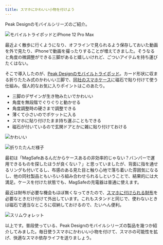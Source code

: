 ```yaml
---
title: スマホにかわいい小物を付けよう
---
```

Peak Designのモバイルシリーズのご紹介。

![](https://lh6.googleusercontent.com/yLFL1pQgveGtuobb7uOs6OJKlIaLm0ShERonAmkERugom0XSmnrG_-vDPkQPrLn2Ql9EMoktoL0aFJCZ8LgtBFRWp7R2eSST8oyOUsRreXv9iLvz-74AmEUItdDtA02ksQH44YaTGN_adhKyjFxe-xMTPjLFI2I5C-hAWXcZcUdhZrdruMB2h8KR "モバイルトライポッドとiPhone 12 Pro Max")

最近よく散歩に行くようになり、オフラインで見られるよう保存しておいた動画を外で見たり、iPhoneで動画を撮ったりすることが増えてきました。そうなると角度の微調整ができる三脚があると嬉しいけれど、ごついアイテムを持ち運びたくはない。

そこで導入したのが、[Peak Designのモバイルトライポッド](https://www.amazon.co.jp/dp/B09FRZPLL3)。カード形状に収まる折りたたみ式のかわいい三脚で、[同社のスマホケース](https://www.amazon.co.jp/dp/B09FP3HP7Z?)に磁石で貼り付けて使う仕組み。個人的なお気に入りポイントはこのあたり。

*   三脚のデザインが生き物みたいでかわいい
*   角度を無段階でぐりぐりと動かせる
*   角度調整時の硬さまで調整できる
*   薄くて小さいのでポケットに入る
*   スマホに貼り付けたまま持ち運ぶこともできる
*   磁石が付いているので玄関ドアとかに雑に貼り付けておける

![](https://lh5.googleusercontent.com/386eWG2GxiIqgGwn9wCltu52SaqSko9E21Du4mfG9J5JxD8z5n7Eo3YFWgDmUnpKIsmiBCbeCCRZmiHSsBETGEM2yB-EQvtBdILGi5XUAkCc3F4rkTcrPa0jeO0l6imiav9zS8RWulStP7oCflpAf14yD-YQxEF07Utq4CnOuxsZyCWU8kfBbToY "かわいい")

![](https://lh4.googleusercontent.com/lbob2ZaoudNMHttEquzA0XjrPDVIrr9QCCZ9pCqOXgfqHVZiaa6iuVMzpnZ2gwEssSFjQwXz8RqVGT7KUH10HtJEnK92HAfVqHw_D_25ds488w8vHcCbqj45cWyq9S2_WZ7ayBAYbxEStP9OECMVTBC695eBhq7ur0wYed7EOFTyW-D0-9JZJvqU "折りたたんだ様子")

最初は「MagSafeあるんだからケースあるの非効率的じゃない？バンパーで運用できるものを探したほうが良くない？」と思っていましたが、背面に指を通せるリングも付いてるし、布感のある見た目と触り心地で落ち着いた雰囲気になるし、他の同社製品ともいろいろ組み合わせられるしということで、結果的には大満足。ケースを付けた状態でも、MagSafeの充電器は普通に使えます。

最近は財布が必要な機会もほぼ無くなってきたので、[スマホに付けられる財布](https://www.amazon.co.jp/dp/B09FSGW671)を必要なときだけ付けて外出しています。これもスタンドと同じで、使わないときは磁石で適当なところに収納しておけるので、たいへん便利。

![](https://lh6.googleusercontent.com/fz1ejCmzSgmvwpIQAqpePoG2u2h0qQgg5qf-9sbExI4OaGd-RNL8psO9BeoaQHh1ABPTuVIvuMSOT3eXovIfu9mFbo-ulqqem66bfgnRDS7UAWhhUnJnSO3OSvrC7ahL-HY-amCmXeTOqVgDCFWK1aFleJs_sbh32hk-z3v4d0h6WKE-ld91qHyt "スリムウォレット")

以上です。普段使っている、Peak Designのモバイルシリーズの製品を幾つか紹介してみました。毎日使うスマホにかわいい小物を付けて、スマホの可能性を拡げ、快適なスマホ依存ライフを送りましょう。
